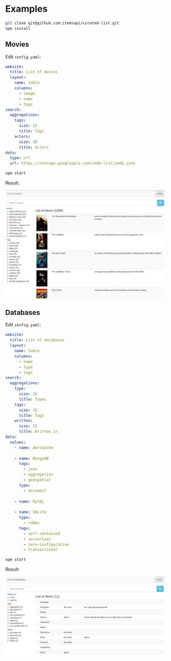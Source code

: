 # Examples

```bash
git clone git@github.com:itemsapi/curated-list.git
npm install
```

## Movies

Edit `config.yaml`:

```yaml
website:
  title: List of movies
  layout: 
    name: table
    columns: 
      - image
      - name
      - tags
search:
  aggregations:
    tags: 
      size: 15
      title: Tags
    actors: 
      size: 10
      title: Actors
data:
  type: url
  url: https://storage.googleapis.com/imdb-list/imdb.json
```

```bash
npm start
```

Result:

![Curated list of movies](github/movies-table.jpg)


## Databases

Edit `config.yaml`:

```yaml
website:
  title: List of databases
  layout: 
    name: table
    columns: 
      - name
      - type
      - tags
search:
  aggregations:
    type: 
      size: 15
      title: Types
    tags: 
      size: 15
      title: Tags
    written: 
      size: 15
      title: Written in
data:
  values:
    - name: Aerospike

    - name: MongoDB
      tags:
        - json
        - aggregation
        - geospatial
      type: 
        - document

    - name: MySQL

    - name: SQLite
      type: 
        - rdbms
      tags:
        - self-contained
        - serverless
        - zero-configuration
        - transactional
```

```bash
npm start
```

Result:

![Curated list of databases](github/databases.jpg)
